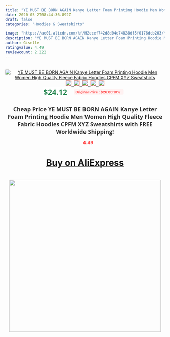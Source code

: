 ```yaml
---
title: "YE MUST BE BORN AGAIN Kanye Letter Foam Printing Hoodie Men Women High Quality Fleece Fabric Hoodies CPFM XYZ Sweatshirts"
date: 2020-05-2T08:44:36.892Z
draft: false
categories: "Hoodies & Sweatshirts"

image: "https://ae01.alicdn.com/kf/H2ecef742d8d04e74828df5f0176dcb203/YE-MUST-BE-BORN-AGAIN-Kanye-Letter-Foam-Printing-Hoodie-Men-Women-High-Quality-Fleece-Fabric.jpg"
description: "YE MUST BE BORN AGAIN Kanye Letter Foam Printing Hoodie Men Women High Quality Fleece Fabric Hoodies CPFM XYZ Sweatshirts"
author: Giselle
ratingvalue: 4.49
reviewcount: 2.222
---
```

<br>
<div style="text-align: center;">
<a href="https://s.click.aliexpress.com/e/_AEKJlb" target="_blank" rel="nofollow noopener noreferrer"><img alt="YE MUST BE BORN AGAIN Kanye Letter Foam Printing Hoodie Men Women High Quality Fleece Fabric Hoodies CPFM XYZ Sweatshirts" class="magnifier-image" src="https://ae01.alicdn.com/kf/H2ecef742d8d04e74828df5f0176dcb203/YE-MUST-BE-BORN-AGAIN-Kanye-Letter-Foam-Printing-Hoodie-Men-Women-High-Quality-Fleece-Fabric.jpg_640x640.jpg">
<br>
<img style="border:1px solid salmon" src="https://ae01.alicdn.com/kf/H2ecef742d8d04e74828df5f0176dcb203/YE-MUST-BE-BORN-AGAIN-Kanye-Letter-Foam-Printing-Hoodie-Men-Women-High-Quality-Fleece-Fabric.jpg_120x120.jpg">&nbsp;&nbsp;<img style="border:1px solid salmon" src="https://ae01.alicdn.com/kf/Hb986e10cfd114792b7c7e9f97e000ed59/YE-MUST-BE-BORN-AGAIN-Kanye-Letter-Foam-Printing-Hoodie-Men-Women-High-Quality-Fleece-Fabric.jpg_120x120.jpg">&nbsp;&nbsp;<img style="border:1px solid salmon" src="https://ae01.alicdn.com/kf/Hf05db3b629044834b703e603b6ff4a62z/YE-MUST-BE-BORN-AGAIN-Kanye-Letter-Foam-Printing-Hoodie-Men-Women-High-Quality-Fleece-Fabric.jpg_120x120.jpg">&nbsp;&nbsp;<img style="border:1px solid salmon" src="https://ae01.alicdn.com/kf/H423ae6d090a14363822c1f54aaf35a11h/YE-MUST-BE-BORN-AGAIN-Kanye-Letter-Foam-Printing-Hoodie-Men-Women-High-Quality-Fleece-Fabric.jpg_120x120.jpg">&nbsp;&nbsp;<img style="border:1px solid salmon" src="https://ae01.alicdn.com/kf/Hb7e3a16e44464420afb5aea449abc9a9p/YE-MUST-BE-BORN-AGAIN-Kanye-Letter-Foam-Printing-Hoodie-Men-Women-High-Quality-Fleece-Fabric.jpg_120x120.jpg"></a></div><br0>
<div style="text-align: center;"><span style="background-color: white; border: 0px; box-sizing: border-box; color: seagreen; display: inline-block; font-family: &quot;open sans&quot; , &quot;arial&quot; , &quot;helvetica&quot; , sans-serif , &quot;heiti&quot;; font-size: 24px; font-stretch: inherit; font-weight: 700; line-height: inherit; margin: 0px 10px 0px 0px; padding: 0px; vertical-align: middle;">$24.12 </span>
<span style="background: rgb(255 , 241 , 241); border-radius: 3px; border: 0px; box-sizing: border-box; color: #ff4747; display: inline-block; font-family: inherit; font-size: 12px; font-stretch: inherit; font-style: inherit; font-variant: inherit; font-weight: 600; line-height: inherit; margin: 0px; padding: 2px 5px; transform: scale(0.9); vertical-align: middle;">Original Price : <b style="text-decoration: line-through;">$26.80 </b> 10%&nbsp;&nbsp;</span></div>
<h1 style="color: #333333; display: inline-block; font-family: &quot;open sans&quot; , &quot;arial&quot; , &quot;helvetica&quot; , sans-serif , &quot;heiti&quot;; font-size: 18px; font-stretch: inherit; font-weight: 700; text-align: center;">Cheap Price YE MUST BE BORN AGAIN Kanye Letter Foam Printing Hoodie Men Women High Quality Fleece Fabric Hoodies CPFM XYZ Sweatshirts with FREE Worldwide Shipping!</h1>
<div style="color: #ff4747; text-align: center;">
<img src="https://4.bp.blogspot.com/-M0ZcTcb-5uY/XleCXlxnR4I/AAAAAAAAAEc/OrjgMkXV1oMQFaCRZj5HQwOCBcu3w1FegCPcBGAYYCw/s1600/star.png" style="height: 15px;">&nbsp;<b>4.49</b></div>
<div class="button_cont" align="center"><a class="buynow_a" href="https://s.click.aliexpress.com/e/_AEKJlb" target="_blank" rel="nofollow noopener noreferrer"><H1>Buy on AliExpress</H1></a></div><br>
<div class="separator" style="clear: both; text-align: center;">
<img src="https://lh3.googleusercontent.com/-pTy5HemUv9M/XlePHvY0dAI/AAAAAAAAAE4/0nX5iRUoIWY8eMW9Dpxeirr157OZliDIgCLcBGAsYHQ/s1600/badge.gif" width="480">
</div>
